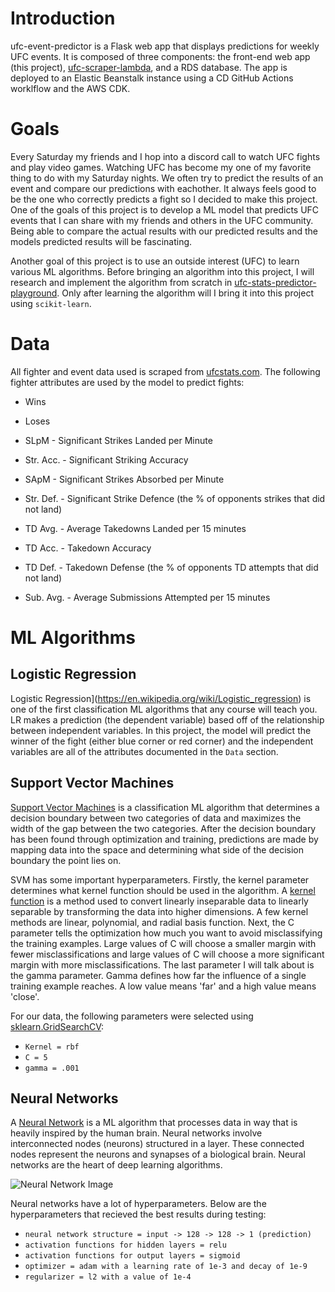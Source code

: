  # Introduction

ufc-event-predictor is a Flask web app that displays predictions for weekly UFC events. It is composed of three components: the front-end web app (this project), [ufc-scraper-lambda](https://github.com/natebuel29/ufc-scraper-lambda), and a RDS database. The app is deployed to an Elastic Beanstalk instance using a CD GitHub Actions worklflow and the AWS CDK.

# Goals

Every Saturday my friends and I hop into a discord call to watch UFC fights and play video games. Watching UFC has become my one of my favorite thing to do with my Saturday nights. We often try to predict the results of an event and compare our predictions with eachother. It always feels good to be the one who correctly predicts a fight so I decided to make this project. One of the goals of this project is to develop a ML model that predicts UFC events that I can share with my friends and others in the UFC community. Being able to compare the actual results with our predicted results and the models predicted results will be fascinating.

Another goal of this project is to use an outside interest (UFC) to learn various ML algorithms. Before bringing an algorithm into this project, I will research and implement the algorithm from scratch in [ufc-stats-predictor-playground](https://github.com/natebuel29/ufc-stats-predictor-playground/tree/main/predictor_playground). Only after learning the algorithm will I bring it into this project using `scikit-learn`.


# Data

All fighter and event data used is scraped from [ufcstats.com](http://ufcstats.com/statistics/events/completed). The following fighter attributes are used by the model to predict fights:

- Wins

- Loses

- SLpM - Significant Strikes Landed per Minute

- Str. Acc. - Significant Striking Accuracy

- SApM - Significant Strikes Absorbed per Minute

- Str. Def. - Significant Strike Defence (the % of opponents strikes that did not land)

- TD Avg. - Average Takedowns Landed per 15 minutes

- TD Acc. - Takedown Accuracy

- TD Def. - Takedown Defense (the % of opponents TD attempts that did not land)

- Sub. Avg. - Average Submissions Attempted per 15 minutes

 # ML Algorithms

 ## Logistic Regression

Logistic Regression](https://en.wikipedia.org/wiki/Logistic_regression) is one of the first classification ML algorithms that any course will teach you. LR makes a prediction (the dependent variable) based off of the relationship between independent variables. In this project, the model will predict the winner of the fight (either blue corner or red corner) and the independent variables are all of the attributes documented in the `Data` section.

 ## Support Vector Machines

[Support Vector Machines](https://en.wikipedia.org/wiki/Support-vector_machine) is a classification ML algorithm that determines a decision boundary between two categories of data and maximizes the width of the gap between the two categories. After the decision boundary has been found through optimization and training, predictions are made by mapping data into the space and determining what side of the decision boundary the point lies on.

SVM has some important hyperparameters. Firstly, the kernel parameter determines what kernel function should be used in the algorithm. A [kernel function](https://en.wikipedia.org/wiki/Kernel_method) is a method used to convert linearly inseparable data to linearly separable by transforming the data into higher dimensions. A few kernel methods are linear, polynomial, and radial basis function. Next, the C parameter tells the optimization how much you want to avoid misclassifying the training examples. Large values of C will choose a smaller margin with fewer misclassifications and large values of C will choose a more significant margin with more misclassifications. The last parameter I will talk about is the gamma parameter. Gamma defines how far the influence of a single training example reaches. A low value means 'far' and a high value means 'close'.

For our data, the following parameters were selected using [sklearn.GridSearchCV](https://scikit-learn.org/stable/modules/generated/sklearn.model_selection.GridSearchCV.html):

- `Kernel = rbf`
- `C = 5`
- `gamma = .001`

## Neural Networks

A [Neural Network](https://en.wikipedia.org/wiki/Neural_network) is a ML algorithm that processes data in way that is heavily inspired by the human brain. Neural networks involve interconnected nodes (neurons) structured in a layer. These connected nodes represent the neurons and synapses of a biological brain. Neural networks are the heart of deep learning algorithms.

![Neural Network Image](https://www.tibco.com/sites/tibco/files/media_entity/2021-05/neutral-network-diagram.svg)

Neural networks have a lot of hyperparameters. Below are the hyperparameters that recieved the best results during testing:

- `neural network structure = input -> 128 -> 128 -> 1 (prediction)`
- `activation functions for hidden layers = relu`
- `activation functions for output layers = sigmoid`
- `optimizer = adam with a learning rate of 1e-3 and decay of 1e-9`
- `regularizer = l2 with a value of 1e-4`
